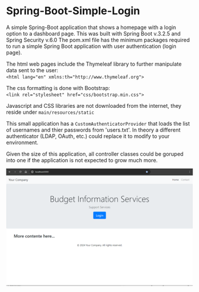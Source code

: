 # Spring-Boot-Simple-Login
A simple Spring-Boot application that shows a homepage with a login option to a dashboard page.
This was built with Spring Boot v.3.2.5 and Spring Security v.6.0
The pom.xml file has the minimum packages required to run a simple Spring Boot application with user authentication (login page).

The html web pages include the Thymeleaf library to further manipulate data sent to the user:     
`<html lang="en" xmlns:th="http://www.thymeleaf.org">`

The css formatting is done with Bootstrap:     
`<link rel="stylesheet" href="css/bootstrap.min.css">`

Javascript and CSS libraries are not downloaded from the internet, they reside under `main/resources/static`

This small application has a `CustomAuthenticatorProvider` that loads the list of usernames and thier passwords from 'users.txt'. In theory a different authenticator (LDAP, OAuth, etc.) could replace it to modify to your environment.

Given the size of this application, all controller classes could be goruped into one if the application is not expected to grow much more.

![Budgets demo application homepage](index.png)

